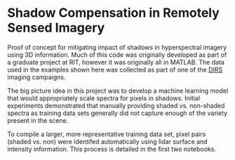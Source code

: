 # Shadow Compensation in Remotely Sensed Imagery
Proof of concept for mitigating impact of shadows in hyperspectral imagery using 3D information. Much of this code was originally developed as part of a graduate project at RIT, however it was originally all in MATLAB. The data used in the examples shown here was collected as part of one of the [DIRS](https://www.rit.edu/dirs/) imaging campaigns.

The big picture idea in this project was to develop a machine learning model that would appropriately scale spectra for pixels in shadows. Initial experiments demonstrated that manually providing shaded vs. non-shaded spectra as training data sets generally did not capture enough of the variety present in the scene.

To compile a larger, more representative training data set, pixel pairs (shaded vs. non) were identifed automatically using lidar surface and intensity information. This process is detailed in the first two notebooks.


